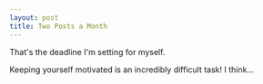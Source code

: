 ```yaml
---
layout: post
title: Two Posts a Month
---
```


That's the deadline I'm setting for myself.

Keeping yourself motivated is an incredibly difficult task! I think...